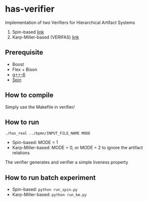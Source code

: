 # has-verifier
Implementation of two Verifiers for Hierarchical Artifact Systems
1. Spin-based [link](https://arxiv.org/abs/1705.09427)
2. Karp-Miller-based (VERIFAS) [link](https://arxiv.org/abs/1705.10007)

## Prerequisite
* Boost
* Flex + Bison
* [g++-6](https://gcc.gnu.org/gcc-6/)
* [Spin](http://spinroot.com/spin/Bin/)

## How to compile
Simply use the Makefile in verifier/

## How to run
`./has_real ../bpmn/INPUT_FILE_NAME MODE`
* Spin-based: MODE = 1
* Karp-Miller-based: MODE = 0, or MODE = 2 to ignore the artifact relations

The verifier generates and verifier a simple liveness property

## How to run batch experiment
* Spin-based: `python run_spin.py`
* Karp-Miller-based: `python run_km.py`

